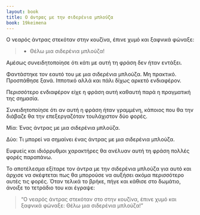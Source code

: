 ```yaml
---
layout: book
title: Ο άντρας με την σιδερένια μπλούζα
book: 19keimena
---
```

Ο νεαρός άντρας στεκόταν στην κουζίνα, έπινε χυμό και ξαφνικά φώναξε:

> - Θέλω μια σιδερένια μπλούζα!

Αμέσως συνειδητοποίησε ότι κάτι με αυτή τη φράση δεν ήταν εντάξει.

Φαντάστηκε τον εαυτό του με μια σιδερένια μπλούζα. Μη πρακτικό. Προσπάθησε ξανά. Ιπποτικό αλλά και πάλι δίχως αρκετό ενδιαφέρον.

Περισσότερο ενδιαφέρον είχε η φράση αυτή καθαυτή παρά η πραγματική της σημασία.

Συνειδητοποίησε ότι αν αυτή η φράση ήταν γραμμένη, κάποιος που θα την διάβαζε θα την επεξεργαζόταν τουλάχιστον δύο φορές.

Μία: Ένας άντρας με μια σιδερένια μπλούζα.

Δύο: Τι μπορεί να σημαίνει ένας άντρας με μια σιδερένια μπλούζα.

Ευφυείς και ιδιόρρυθμοι χαρακτήρες θα ανέλυαν αυτή τη φράση πολλές φορές παραπάνω.

Το αποτέλεσμα εξίταρε τον άντρα με την σιδερένια μπλούζα για αυτό και άρχισε να σκέφτεται πως θα μπορούσε να αυξήσει ακόμα περισσότερο αυτές τις φορές. Όταν τελικά το βρήκε, πήγε και κάθισε στο δωμάτιο, άνοιξε το τετράδιο του και έγραψε:

> “Ο νεαρός άντρας στεκόταν στο στην κουζίνα, έπινε χυμό και ξαφνικά φώναξε: Θέλω μια σιδερένια μπλούζα!”
